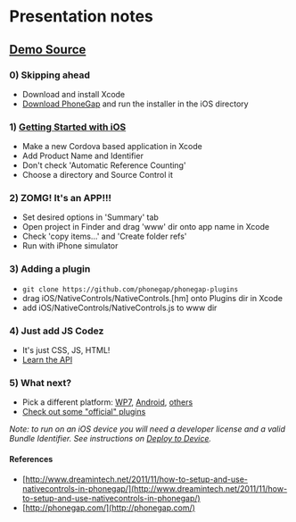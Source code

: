 # Presentation notes

## [Demo Source](https://github.com/lukekarrys/talks/blob/gh-pages/phonegap-041912/app/README.md)

### 0) Skipping ahead
- Download and install Xcode
- [Download PhoneGap](http://phonegap.com/download) and run the installer in the iOS directory

### 1) [Getting Started with iOS](http://docs.phonegap.com/en/1.6.1/guide_getting-started_ios_index.md.html#Getting%20Started%20with%20iOS)
- Make a new Cordova based application in Xcode
- Add Product Name and Identifier
- Don't check 'Automatic Reference Counting'
- Choose a directory and Source Control it

### 2) ZOMG! It's an APP!!!
- Set desired options in 'Summary' tab
- Open project in Finder and drag 'www' dir onto app name in Xcode
- Check 'copy items...' and 'Create folder refs'
- Run with iPhone simulator

### 3) Adding a plugin
- `git clone https://github.com/phonegap/phonegap-plugins`
- drag iOS/NativeControls/NativeControls.[hm] onto Plugins dir in Xcode
- add iOS/NativeControls/NativeControls.js to www dir

### 4) Just add JS Codez
- It's just CSS, JS, HTML!
- [Learn the API](http://docs.phonegap.com/en/1.6.1/index.html)

### 5) What next?
- Pick a different platform: [WP7](http://docs.phonegap.com/en/1.6.1/guide_getting-started_windows-phone_index.md.html#Getting%20Started%20with%20Windows%20Phone), [Android](http://docs.phonegap.com/en/1.6.1/guide_getting-started_android_index.md.html#Getting%20Started%20with%20Android), [others](http://docs.phonegap.com/en/1.6.1/guide_getting-started_ios_index.md.html#Getting%20Started%20with%20iOS)
- [Check out some "official" plugins](https://github.com/phonegap/phonegap-plugins)

*Note: to run on an iOS device you will need a developer license and a valid Bundle Identifier. See instructions on [Deploy to Device](http://docs.phonegap.com/en/1.6.1/guide_getting-started_ios_index.md.html#Getting%20Started%20with%20iOS_5b_deploy_to_device).*

#### References
- [http://www.dreamintech.net/2011/11/how-to-setup-and-use-nativecontrols-in-phonegap/](http://www.dreamintech.net/2011/11/how-to-setup-and-use-nativecontrols-in-phonegap/)
- [http://phonegap.com/](http://phonegap.com/)
